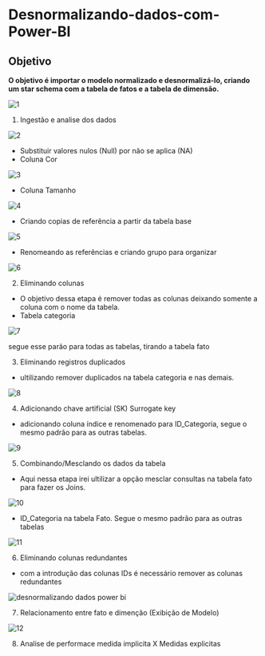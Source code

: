 # Desnormalizando-dados-com-Power-BI

## Objetivo

**O objetivo é importar o modelo normalizado e desnormalizá-lo, criando um star schema com a tabela de fatos e a tabela de dimensão.**

![1](https://github.com/JulioMancini/Desnormalizando-dados-com-Power-BI/assets/145502330/d06760d8-ee02-454a-9556-0cfa04426ab3)

1. Ingestão e analise dos dados

![2](https://github.com/JulioMancini/Desnormalizando-dados-com-Power-BI/assets/145502330/672a24ba-03d3-4fb3-b71e-4a83fbc361e6)

* Substituir valores nulos (Null) por não se aplica (NA)
* Coluna Cor

![3](https://github.com/JulioMancini/Desnormalizando-dados-com-Power-BI/assets/145502330/9bcd02b6-4ab1-407a-bbb4-ac2109dd820d)

* Coluna Tamanho

![4](https://github.com/JulioMancini/Desnormalizando-dados-com-Power-BI/assets/145502330/f1d00eda-3095-4661-9dba-ab5d1f410a86)

* Criando copias de referência a partir da tabela base

![5](https://github.com/JulioMancini/Desnormalizando-dados-com-Power-BI/assets/145502330/353d2d80-258b-4cb2-a7cc-eb49c5dda39b)

* Renomeando as referências e criando grupo para organizar

![6](https://github.com/JulioMancini/Desnormalizando-dados-com-Power-BI/assets/145502330/b97215c5-30b3-4e12-9024-86aca4bbd716)

2. Eliminando colunas

* O objetivo dessa etapa é remover todas as colunas deixando somente a coluna com o nome da tabela.
* Tabela categoria
  
![7](https://github.com/JulioMancini/Desnormalizando-dados-com-Power-BI/assets/145502330/5a278cf1-dd20-40e8-a89d-3d0690b2349d)

segue esse parão para todas as tabelas, tirando a tabela fato

3. Eliminando registros duplicados

* ultilizando remover duplicados na tabela categoria e nas demais.

![8](https://github.com/JulioMancini/Desnormalizando-dados-com-Power-BI/assets/145502330/8220be4d-c043-4872-a485-946a74f4b8c3)

4. Adicionando chave artificial (SK) Surrogate key

* adicionando coluna índice e renomenado para ID_Categoria, segue o mesmo padrão para as outras tabelas.

![9](https://github.com/JulioMancini/Desnormalizando-dados-com-Power-BI/assets/145502330/a562cf05-18f7-4a0b-85ba-957a354d6c75)

5. Combinando/Mesclando os dados da tabela

* Aqui nessa etapa irei ultilizar a opção mesclar consultas na tabela fato para fazer os Joins.

![10](https://github.com/JulioMancini/Desnormalizando-dados-com-Power-BI/assets/145502330/1cd77b7b-ea97-4602-aa01-eabfa5420053)

* ID_Categoria na tabela Fato. Segue o mesmo padrão para as outras tabelas

![11](https://github.com/JulioMancini/Desnormalizando-dados-com-Power-BI/assets/145502330/a8ac6606-2e83-40bf-bf5f-b9785e029a08) 

6. Eliminando colunas redundantes

* com a introdução das colunas IDs é necessário remover as colunas redundantes
  
![desnormalizando dados power bi](https://github.com/JulioMancini/Desnormalizando-dados-com-Power-BI/assets/145502330/dc1d55a2-507a-41c2-9168-1f6f9808bebe)

7. Relacionamento entre fato e dimenção (Exibição de Modelo)

![12](https://github.com/JulioMancini/Desnormalizando-dados-com-Power-BI/assets/145502330/099e3a2a-dd90-4a64-b937-bf1c95b939d1)

8. Analise de performace medida implicita X Medidas explicitas





